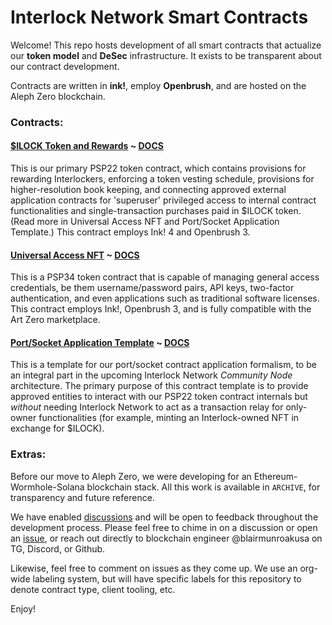 # Interlock Network Smart Contracts

Welcome! This repo hosts development of all smart contracts that actualize our **token model** and **DeSec** infrastructure. It exists to be transparent about our contract development.

Contracts are written in **ink!**, employ **Openbrush**, and are hosted on the Aleph Zero blockchain.

### Contracts:

#### [$ILOCK Token and Rewards](./contract_ilockmvp) ~ [DOCS](https://interlock-network.github.io/interlock-smartcontracts/contract_ilockmvp/docs/ilockmvp/)

This is our primary PSP22 token contract, which contains provisions for rewarding Interlockers, enforcing a token vesting schedule, provisions for higher-resolution book keeping, and connecting approved external application contracts for 'superuser' privileged access to internal contract functionalities and single-transaction purchases paid in $ILOCK token. (Read more in Universal Access NFT and Port/Socket Application Template.) This contract employs Ink! 4 and Openbrush 3.

#### [Universal Access NFT](./contract_uanft) ~ [DOCS](https://interlock-network.github.io/interlock-smartcontracts/contract_uanft/docs/uanft/)

This is a PSP34 token contract that is capable of managing general access credentials, be them username/password pairs, API keys, two-factor authentication, and even applications such as traditional software licenses. This contract employs Ink!, Openbrush 3, and is fully compatible with the Art Zero marketplace.

#### [Port/Socket Application Template](./contract_application) ~ [DOCS](https://interlock-network.github.io/interlock-smartcontracts/contract_application/docs/application/)

This is a template for our port/socket contract application formalism, to be an integral part in the upcoming Interlock Network _Community Node_ architecture. The primary purpose of this contract template is to provide approved entities to interact with our PSP22 token contract internals but _without_ needing Interlock Network to act as a transaction relay for only-owner functionalities (for example, minting an Interlock-owned NFT in exchange for $ILOCK).

### Extras:

Before our move to Aleph Zero, we were developing for an Ethereum-Wormhole-Solana blockchain stack. All this work is available in `ARCHIVE`, for transparency and future reference.

We have enabled [discussions](https://github.com/interlock-network/INTR-smartcontracts/discussions) and will be open to feedback throughout the development process. Please feel free to chime in on a discussion or open an [issue](https://github.com/interlock-network/INTR-smartcontracts/issues), or reach out directly to blockchain engineer @blairmunroakusa on TG, Discord, or Github.

Likewise, feel free to comment on issues as they come up. We use an org-wide labeling system, but will have specific labels for this repository to denote contract type, client tooling, etc.

Enjoy!
